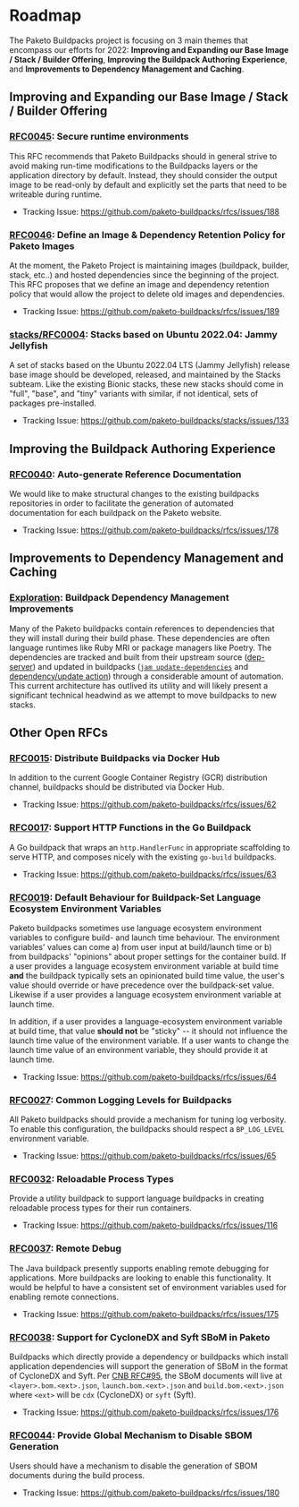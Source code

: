 # Roadmap

The Paketo Buildpacks project is focusing on 3 main themes that encompass our
efforts for 2022: **Improving and Expanding our Base Image / Stack / Builder
Offering**, **Improving the Buildpack Authoring Experience**, and
**Improvements to Dependency Management and Caching**.

## Improving and Expanding our Base Image / Stack / Builder Offering

### [RFC0045](https://github.com/paketo-buildpacks/rfcs/blob/main/text/0045-user-ids.md): Secure runtime environments

This RFC recommends that Paketo Buildpacks should in general strive to avoid
making run-time modifications to the Buildpacks layers or the application
directory by default. Instead, they should consider the output image to be
read-only by default and explicitly set the parts that need to be writeable
during runtime.

- Tracking Issue: https://github.com/paketo-buildpacks/rfcs/issues/188

### [RFC0046](https://github.com/paketo-buildpacks/rfcs/blob/main/text/0046-image-retention-policy.md): Define an Image & Dependency Retention Policy for Paketo Images

At the moment, the Paketo Project is maintaining images (buildpack, builder,
stack, etc..) and hosted dependencies since the beginning of the project. This
RFC proposes that we define an image and dependency retention policy that would
allow the project to delete old images and dependencies.

- Tracking Issue: https://github.com/paketo-buildpacks/rfcs/issues/189

### [stacks/RFC0004](https://github.com/paketo-buildpacks/rfcs/blob/main/text/stacks/0004-jammy-jellyfish.md): Stacks based on Ubuntu 2022.04: Jammy Jellyfish

A set of stacks based on the Ubuntu 2022.04 LTS (Jammy Jellyfish) release base
image should be developed, released, and maintained by the Stacks subteam. Like
the existing Bionic stacks, these new stacks should come in "full", "base", and
"tiny" variants with similar, if not identical, sets of packages pre-installed.

- Tracking Issue: https://github.com/paketo-buildpacks/stacks/issues/133

## Improving the Buildpack Authoring Experience

### [RFC0040](https://github.com/paketo-buildpacks/rfcs/blob/main/text/0040-auto-reference-docs.md): Auto-generate Reference Documentation

We would like to make structural changes to the existing buildpacks
repositories in order to facilitate the generation of automated documentation
for each buildpack on the Paketo website.

- Tracking Issue: https://github.com/paketo-buildpacks/rfcs/issues/178

## Improvements to Dependency Management and Caching

### [Exploration](https://github.com/paketo-community/explorations/issues/8): Buildpack Dependency Management Improvements

Many of the Paketo buildpacks contain references to dependencies that they will
install during their build phase. These dependencies are often language
runtimes like Ruby MRI or package managers like Poetry. The dependencies are
tracked and built from their upstream source
([dep-server](https://github.com/paketo-buildpacks/dep-server)) and updated in
buildpacks ([`jam
update-dependencies`](https://github.com/paketo-buildpacks/jam/blob/8d4a1a18bfc2b810e5038e5c496258843a8f2b51/commands/update_dependencies.go)
and [dependency/update
action](https://github.com/paketo-buildpacks/github-config/blob/cfa9081b98d7b8e574461e12e5527ef5d826c7d9/actions/dependency/update/action.yml))
through a considerable amount of automation. This current architecture has
outlived its utility and will likely present a significant technical headwind
as we attempt to move buildpacks to new stacks.

## Other Open RFCs

### [RFC0015](https://github.com/paketo-buildpacks/rfcs/blob/main/text/0015-dockerhub-distribution.md): Distribute Buildpacks via Docker Hub

In addition to the current Google Container Registry (GCR) distribution
channel, buildpacks should be distributed via Docker Hub.

- Tracking Issue: https://github.com/paketo-buildpacks/rfcs/issues/62

### [RFC0017](https://github.com/paketo-buildpacks/rfcs/blob/main/text/0017-go-http-fn.md): Support HTTP Functions in the Go Buildpack

A Go buildpack that wraps an `http.HandlerFunc` in appropriate scaffolding to
serve HTTP, and composes nicely with the existing `go-build` buildpacks.

- Tracking Issue: https://github.com/paketo-buildpacks/rfcs/issues/63

### [RFC0019](https://github.com/paketo-buildpacks/rfcs/blob/main/text/0019-buildpack-set-env-vars-defaults.md): Default Behaviour for Buildpack-Set Language Ecosystem Environment Variables

Paketo buildpacks sometimes use language ecosystem environment variables to
configure build- and launch time behaviour.  The environment variables' values
can come a) from user input at build/launch time or b) from buildpacks'
"opinions" about proper settings for the container build. If a user provides a
language ecosystem environment variable at build time **and** the buildpack
typically sets an opinionated build time value, the user's value should
override or have precedence over the buildpack-set value. Likewise if a user
provides a language ecosystem environment variable at launch time.

In addition, if a user provides a language-ecosystem environment variable at
build time, that value **should not** be "sticky" -- it should not influence
the launch time value of the environment variable. If a user wants to change
the launch time value of an environment variable, they should provide it at
launch time.

- Tracking Issue: https://github.com/paketo-buildpacks/rfcs/issues/64

### [RFC0027](https://github.com/paketo-buildpacks/rfcs/blob/main/text/0027-log-levels.md): Common Logging Levels for Buildpacks

All Paketo buildpacks should provide a mechanism for tuning log verbosity. To
enable this configuration, the buildpacks should respect a `BP_LOG_LEVEL`
environment variable.

- Tracking Issue: https://github.com/paketo-buildpacks/rfcs/issues/65

### [RFC0032](https://github.com/paketo-buildpacks/rfcs/blob/main/text/0032-reloadable-process-types.md): Reloadable Process Types

Provide a utility buildpack to support language buildpacks in creating
reloadable process types for their run containers.

- Tracking Issue: https://github.com/paketo-buildpacks/rfcs/issues/116

### [RFC0037](https://github.com/paketo-buildpacks/rfcs/blob/main/text/0037-remote-debug.md): Remote Debug

The Java buildpack presently supports enabling remote debugging for
applications. More buildpacks are looking to enable this functionality. It
would be helpful to have a consistent set of environment variables used for
enabling remote connections.

- Tracking Issue: https://github.com/paketo-buildpacks/rfcs/issues/175

### [RFC0038](https://github.com/paketo-buildpacks/rfcs/blob/main/text/0038-cdx-syft-sbom.md): Support for CycloneDX and Syft SBoM in Paketo

Buildpacks which directly provide a dependency or buildpacks which install
application dependencies will support the generation of SBoM in the format of
CycloneDX and Syft. Per [CNB
RFC#95](https://github.com/buildpacks/rfcs/blob/main/text/0095-sbom.md), the
SBoM documents will live at `<layer>.bom.<ext>.json`, `launch.bom.<ext>.json`
and `build.bom.<ext>.json` where `<ext>` will be `cdx` (CycloneDX) or
`syft` (Syft).

- Tracking Issue: https://github.com/paketo-buildpacks/rfcs/issues/176

### [RFC0044](https://github.com/paketo-buildpacks/rfcs/blob/main/text/0044-disable-sbom.md): Provide Global Mechanism to Disable SBOM Generation

Users should have a mechanism to disable the generation of SBOM documents
during the build process.

- Tracking Issue: https://github.com/paketo-buildpacks/rfcs/issues/180

